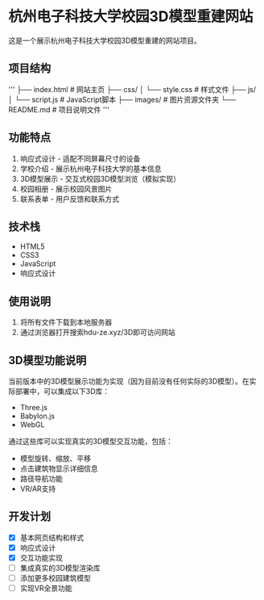 # 杭州电子科技大学校园3D模型重建网站

这是一个展示杭州电子科技大学校园3D模型重建的网站项目。

## 项目结构

'''
├── index.html          # 网站主页
├── css/
│   └── style.css       # 样式文件
├── js/
│   └── script.js       # JavaScript脚本
├── images/             # 图片资源文件夹
└── README.md           # 项目说明文件
'''

## 功能特点

1. 响应式设计 - 适配不同屏幕尺寸的设备
2. 学校介绍 - 展示杭州电子科技大学的基本信息
3. 3D模型展示 - 交互式校园3D模型浏览（模拟实现）
4. 校园相册 - 展示校园风景图片
5. 联系表单 - 用户反馈和联系方式

## 技术栈

- HTML5
- CSS3
- JavaScript
- 响应式设计

## 使用说明

1. 将所有文件下载到本地服务器
2. 通过浏览器打开搜索hdu-ze.xyz/3D即可访问网站

## 3D模型功能说明

当前版本中的3D模型展示功能为实现（因为目前没有任何实际的3D模型）。在实际部署中，可以集成以下3D库：

- Three.js
- Babylon.js
- WebGL

通过这些库可以实现真实的3D模型交互功能，包括：
- 模型旋转、缩放、平移
- 点击建筑物显示详细信息
- 路径导航功能
- VR/AR支持

## 开发计划

- [x] 基本网页结构和样式
- [x] 响应式设计
- [x] 交互功能实现
- [ ] 集成真实的3D模型渲染库
- [ ] 添加更多校园建筑模型
- [ ] 实现VR全景功能
